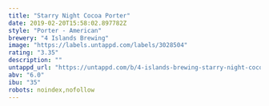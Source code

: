 ```yaml
---
title: "Starry Night Cocoa Porter"
date: 2019-02-20T15:58:02.897782Z
style: "Porter - American"
brewery: "4 Islands Brewing"
image: "https://labels.untappd.com/labels/3028504"
rating: "3.35"
description: ""
untappd_url: "https://untappd.com/b/4-islands-brewing-starry-night-cocoa-porter/3028504"
abv: "6.0"
ibu: "35"
robots: noindex,nofollow
---
```

